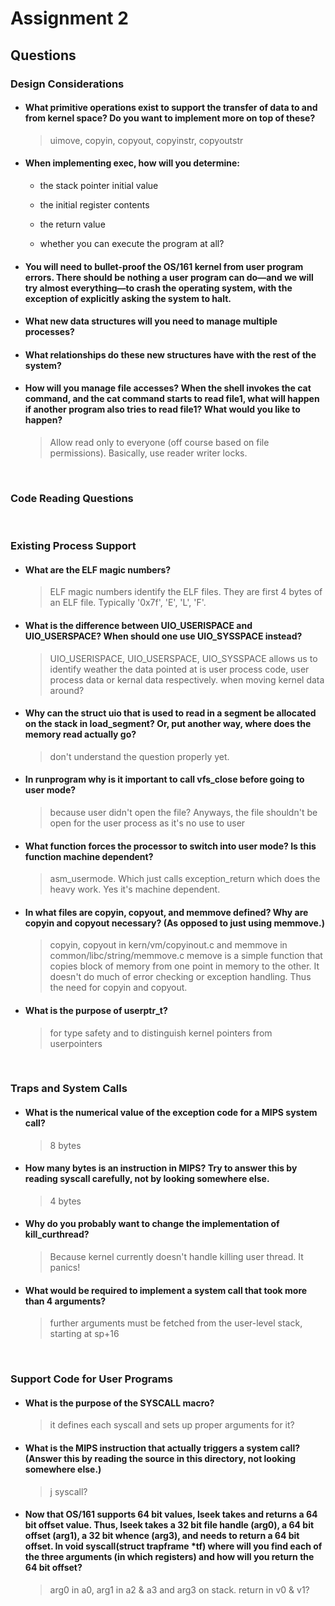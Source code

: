 # Assignment 2



## Questions



### Design Considerations

-   #### What primitive operations exist to support the transfer of data to and from kernel space? Do you want to implement more on top of these?
    >   uimove, copyin, copyout, copyinstr, copyoutstr


-   #### When implementing exec, how will you determine:

    -   the stack pointer initial value

    -   the initial register contents

    -   the return value

    -   whether you can execute the program at all?


-   #### You will need to bullet-proof the OS/161 kernel from user program errors. There should be nothing a user program can do—​and we will try almost everything—to crash the operating system, with the exception of explicitly asking the system to halt.


-   #### What new data structures will you need to manage multiple processes?


-   #### What relationships do these new structures have with the rest of the system?


-   #### How will you manage file accesses? When the shell invokes the cat command, and the cat command starts to read file1, what will happen if another program also tries to read file1? What would you like to happen?
    >   Allow read only to everyone (off course based on file permissions). Basically, use reader writer locks.


<br/>



### Code Reading Questions


<br/>



### Existing Process Support


-   #### What are the ELF magic numbers?
    >   ELF magic numbers identify the ELF files. They are first 4 bytes of an ELF file. Typically '0x7f', 'E', 'L', 'F'.


-   #### What is the difference between UIO_USERISPACE and UIO_USERSPACE? When should one use UIO_SYSSPACE instead?
    >   UIO_USERISPACE, UIO_USERSPACE, UIO_SYSSPACE allows us to identify weather the data pointed at is user process code, user process data or kernal data respectively.
    >   when moving kernel data around?

-   #### Why can the struct uio that is used to read in a segment be allocated on the stack in load_segment? Or, put another way, where does the memory read actually go?
    >   don't understand the question properly yet.

-   #### In runprogram why is it important to call vfs_close before going to user mode?
    >   because user didn't open the file? Anyways, the file shouldn't be open for the user process as it's no use to user

-   #### What function forces the processor to switch into user mode? Is this function machine dependent?
    >   asm_usermode. Which just calls exception_return which does the heavy work.
    >   Yes it's machine dependent.

-   #### In what files are copyin, copyout, and memmove defined? Why are copyin and copyout necessary? (As opposed to just using memmove.)
    >   copyin, copyout in kern/vm/copyinout.c and memmove in common/libc/string/memmove.c
    >   memove is a simple function that copies block of memory from one point in memory to the other. It doesn't do much of error checking or exception handling. Thus the need for copyin and copyout.

-   #### What is the purpose of userptr_t?
    >   for type safety and to distinguish kernel pointers from userpointers


<br/>



### Traps and System Calls



-   #### What is the numerical value of the exception code for a MIPS system call?
    >   8 bytes

-   #### How many bytes is an instruction in MIPS? Try to answer this by reading syscall carefully, not by looking somewhere else.
    >   4 bytes

-   #### Why do you probably want to change the implementation of kill_curthread?
    >   Because kernel currently doesn't handle killing user thread. It panics!

-   #### What would be required to implement a system call that took more than 4 arguments?
    >   further arguments must be fetched from the user-level stack, starting at sp+16


<br/>



### Support Code for User Programs



-   #### What is the purpose of the SYSCALL macro?
    >   it defines each syscall and sets up proper arguments for it?

-   #### What is the MIPS instruction that actually triggers a system call? (Answer this by reading the source in this directory, not looking somewhere else.)
    >   j syscall?

-   #### Now that OS/161 supports 64 bit values, lseek takes and returns a 64 bit offset value. Thus, lseek takes a 32 bit file handle (arg0), a 64 bit offset (arg1), a 32 bit whence (arg3), and needs to return a 64 bit offset. In void syscall(struct              trapframe *tf) where will you find each of the three arguments (in which registers) and how will you return the 64 bit offset?
    >   arg0 in a0, arg1 in a2 & a3 and arg3 on stack. return in v0 & v1?



<br/>
<br/>

